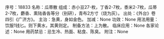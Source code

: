 序号：18833
名称：瓜蒂散
组成：赤小豆27-枚，丁香2-7枚，黍米2-7枚，瓜蒂2-7枚，麝香、熏陆香各等分（别研），青布2方寸（烧为灰）。
出处：《外台》卷四引《广济方》。
主治：急黄，身如金色。
加减：None
功效：None
用法用量：饮服1钱匕。则下黄水，其黄则定。
制备方法：上为散。
临床应用：None
各家论述：None
用药禁忌：忌生冷、热面、粘食、陈臭。
附注：None
